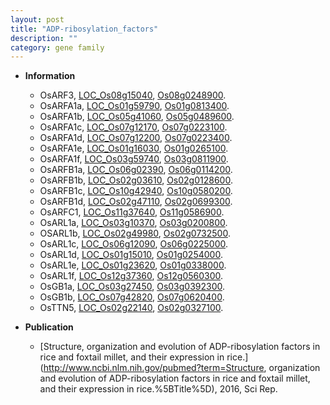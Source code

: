 ```yaml
---
layout: post
title: "ADP-ribosylation_factors"
description: ""
category: gene family
---
```


* **Information**  
    + OsARF3, [LOC_Os08g15040](http://rice.uga.edu/cgi-bin/ORF_infopage.cgi?orf=LOC_Os08g15040), [Os08g0248900](https://rapdb.dna.affrc.go.jp/locus/?name=Os08g0248900).
    + OsARFA1a, [LOC_Os01g59790](http://rice.uga.edu/cgi-bin/ORF_infopage.cgi?orf=LOC_Os01g59790), [Os01g0813400](https://rapdb.dna.affrc.go.jp/locus/?name=Os01g0813400).
    + OsARFA1b, [LOC_Os05g41060](http://rice.uga.edu/cgi-bin/ORF_infopage.cgi?orf=LOC_Os05g41060), [Os05g0489600](https://rapdb.dna.affrc.go.jp/locus/?name=Os05g0489600).
    + OsARFA1c, [LOC_Os07g12170](http://rice.uga.edu/cgi-bin/ORF_infopage.cgi?orf=LOC_Os07g12170), [Os07g0223100](https://rapdb.dna.affrc.go.jp/locus/?name=Os07g0223100).
    + OsARFA1d, [LOC_Os07g12200](http://rice.uga.edu/cgi-bin/ORF_infopage.cgi?orf=LOC_Os07g12200), [Os07g0223400](https://rapdb.dna.affrc.go.jp/locus/?name=Os07g0223400).
    + OsARFA1e, [LOC_Os01g16030](http://rice.uga.edu/cgi-bin/ORF_infopage.cgi?orf=LOC_Os01g16030), [Os01g0265100](https://rapdb.dna.affrc.go.jp/locus/?name=Os01g0265100).
    + OsARFA1f, [LOC_Os03g59740](http://rice.uga.edu/cgi-bin/ORF_infopage.cgi?orf=LOC_Os03g59740), [Os03g0811900](https://rapdb.dna.affrc.go.jp/locus/?name=Os03g0811900).
    + OsARFB1a, [LOC_Os06g02390](http://rice.uga.edu/cgi-bin/ORF_infopage.cgi?orf=LOC_Os06g02390), [Os06g0114200](https://rapdb.dna.affrc.go.jp/locus/?name=Os06g0114200).
    + OsARFB1b, [LOC_Os02g03610](http://rice.uga.edu/cgi-bin/ORF_infopage.cgi?orf=LOC_Os02g03610), [Os02g0128600](https://rapdb.dna.affrc.go.jp/locus/?name=Os02g0128600).
    + OsARFB1c, [LOC_Os10g42940](http://rice.uga.edu/cgi-bin/ORF_infopage.cgi?orf=LOC_Os10g42940), [Os10g0580200](https://rapdb.dna.affrc.go.jp/locus/?name=Os10g0580200).
    + OsARFB1d, [LOC_Os02g47110](http://rice.uga.edu/cgi-bin/ORF_infopage.cgi?orf=LOC_Os02g47110), [Os02g0699300](https://rapdb.dna.affrc.go.jp/locus/?name=Os02g0699300).
    + OsARFC1, [LOC_Os11g37640](http://rice.uga.edu/cgi-bin/ORF_infopage.cgi?orf=LOC_Os11g37640), [Os11g0586900](https://rapdb.dna.affrc.go.jp/locus/?name=Os11g0586900).
    + OsARL1a, [LOC_Os03g10370](http://rice.uga.edu/cgi-bin/ORF_infopage.cgi?orf=LOC_Os03g10370), [Os03g0200800](https://rapdb.dna.affrc.go.jp/locus/?name=Os03g0200800).
    + OSARL1b, [LOC_Os02g49980](http://rice.uga.edu/cgi-bin/ORF_infopage.cgi?orf=LOC_Os02g49980), [Os02g0732500](https://rapdb.dna.affrc.go.jp/locus/?name=Os02g0732500).
    + OsARL1c, [LOC_Os06g12090](http://rice.uga.edu/cgi-bin/ORF_infopage.cgi?orf=LOC_Os06g12090), [Os06g0225000](https://rapdb.dna.affrc.go.jp/locus/?name=Os06g0225000).
    + OsARL1d, [LOC_Os01g15010](http://rice.uga.edu/cgi-bin/ORF_infopage.cgi?orf=LOC_Os01g15010), [Os01g0254000](https://rapdb.dna.affrc.go.jp/locus/?name=Os01g0254000).
    + OsARL1e, [LOC_Os01g23620](http://rice.uga.edu/cgi-bin/ORF_infopage.cgi?orf=LOC_Os01g23620), [Os01g0338000](https://rapdb.dna.affrc.go.jp/locus/?name=Os01g0338000).
    + OsARL1f, [LOC_Os12g37360](http://rice.uga.edu/cgi-bin/ORF_infopage.cgi?orf=LOC_Os12g37360), [Os12g0560300](https://rapdb.dna.affrc.go.jp/locus/?name=Os12g0560300).
    + OsGB1a, [LOC_Os03g27450](http://rice.uga.edu/cgi-bin/ORF_infopage.cgi?orf=LOC_Os03g27450), [Os03g0392300](https://rapdb.dna.affrc.go.jp/locus/?name=Os03g0392300).
    + OsGB1b, [LOC_Os07g42820](http://rice.uga.edu/cgi-bin/ORF_infopage.cgi?orf=LOC_Os07g42820), [Os07g0620400](https://rapdb.dna.affrc.go.jp/locus/?name=Os07g0620400).
    + OsTTN5, [LOC_Os02g22140](http://rice.uga.edu/cgi-bin/ORF_infopage.cgi?orf=LOC_Os02g22140), [Os02g0327100](https://rapdb.dna.affrc.go.jp/locus/?name=Os02g0327100).

* **Publication**  
    + [Structure, organization and evolution of ADP-ribosylation factors in rice and foxtail millet, and their expression in rice.](http://www.ncbi.nlm.nih.gov/pubmed?term=Structure, organization and evolution of ADP-ribosylation factors in rice and foxtail millet, and their expression in rice.%5BTitle%5D), 2016, Sci Rep.


